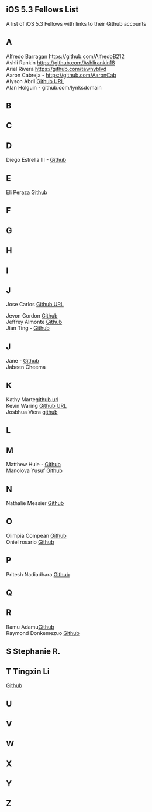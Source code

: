 ## iOS 5.3 Fellows List

A list of iOS 5.3 Fellows with links to their Github accounts

## A 

Alfredo Barragan https://github.com/AlfredoB212  
Ashli Rankin https://github.com/Ashlirankin18  
Ariel Rivera https://github.com/tawnyblvd  
Aaron Cabreja - https://github.com/AaronCab  
Alyson Abril [Github URL](https://github.com/alysonabril)  
Alan Holguin - github.com/lynksdomain  

## B 

## C

## D

Diego Estrella III - [Github](github.com/destrella3)  

## E 

Eli Peraza [Github](https://github.com/EliPeraza)  

## F

## G

## H 

## I 

## J
Jose Carlos [Github URL](https://github.com/josealarconchacon)

Jevon Gordon [Github](https://github.com/iosdevtrainee/)  
Jeffrey Almonte [Github](https://github.com/jalmonte83)   
Jian Ting - [Github](https://github.com/JianTing-Li)   

## J 

Jane - [Github](https://github.com/janezhu1618)    
Jabeen Cheema  

## K 

Kathy Marte[github url](https://github.com/Marte14)  
Kevin Waring [Github URL](https://github.com/kwaring3)  
Josbhua Viera [github](https://github.com/JoshuaViera)  

## L

## M

Matthew Huie -  [Github](https://github.com/MattHuie)  
Manolova Yusuf  [Github](https://github.com/manolovayusuf)  

## N

Nathalie Messier [Github](github.com/natmess)    

## O  
Olimpia Compean [Github](https://github.com/Olimpia1988)   
Oniel rosario [Github](https://github.com/onielrosario)  

## P 

Pritesh Nadiadhara [Github](https://github.com/PNadiadhara)

## Q
 
## R

Ramu Adamu[Github](https://github.com/ramuadamu/)  
Raymond Donkemezuo [Github](https://github.com/Donkemezuo/)  
 
## S Stephanie R.

## T Tingxin Li 

[Github](https://github.com/vaslee)  

## U

## V

## W

## X

## Y

## Z

